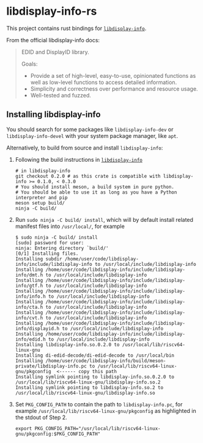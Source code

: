 # libdisplay-info-rs

This project contains rust bindings for [`libdisplay-info`](https://gitlab.freedesktop.org/emersion/libdisplay-info/).

From the official libdisplay-info docs:

> EDID and DisplayID library.
> 
> Goals:
> 
> - Provide a set of high-level, easy-to-use, opinionated functions as well as
>   low-level functions to access detailed information.
> - Simplicity and correctness over performance and resource usage.
> - Well-tested and fuzzed.

## Installing libdisplay-info 

You should search for some packages like `libdisplay-info-dev` or `libdisplay-info-devel` with your system package manager, like `apt`.

Alternatively, to build from source and install `libdisplay-info`:
1. Following the build instructions in [`libdisplay-info`](https://gitlab.freedesktop.org/emersion/libdisplay-info/)
   ```shell
   # in libdisplay-info
   git checkout 0.2.0 # as this crate is compatible with libdisplay-info >= 0.1.0, < 0.3.0
   # You should install meson, a build system in pure python.
   # You should be able to use it as long as you have a Python interpreter and pip
   meson setup build/
   ninja -C build/
   ```
2. Run `sudo ninja -C build/ install`, which will by default install related manifest files into `/usr/local/`, for example
   ```shell
   $ sudo ninja -C build/ install
   [sudo] password for user: 
   ninja: Entering directory `build/'
   [0/1] Installing files.
   Installing subdir /home/user/code/libdisplay-info/include/libdisplay-info to /usr/local/include/libdisplay-info
   Installing /home/user/code/libdisplay-info/include/libdisplay-info/dmt.h to /usr/local/include/libdisplay-info
   Installing /home/user/code/libdisplay-info/include/libdisplay-info/gtf.h to /usr/local/include/libdisplay-info
   Installing /home/user/code/libdisplay-info/include/libdisplay-info/info.h to /usr/local/include/libdisplay-info
   Installing /home/user/code/libdisplay-info/include/libdisplay-info/cta.h to /usr/local/include/libdisplay-info
   Installing /home/user/code/libdisplay-info/include/libdisplay-info/cvt.h to /usr/local/include/libdisplay-info
   Installing /home/user/code/libdisplay-info/include/libdisplay-info/displayid.h to /usr/local/include/libdisplay-info
   Installing /home/user/code/libdisplay-info/include/libdisplay-info/edid.h to /usr/local/include/libdisplay-info
   Installing libdisplay-info.so.0.2.0 to /usr/local/lib/riscv64-linux-gnu
   Installing di-edid-decode/di-edid-decode to /usr/local/bin
   Installing /home/user/code/libdisplay-info/build/meson-private/libdisplay-info.pc to /usr/local/lib/riscv64-linux-gnu/pkgconfig  <------ copy this path
   Installing symlink pointing to libdisplay-info.so.0.2.0 to /usr/local/lib/riscv64-linux-gnu/libdisplay-info.so.2
   Installing symlink pointing to libdisplay-info.so.2 to /usr/local/lib/riscv64-linux-gnu/libdisplay-info.so
   ```
3. Set `PKG_CONFIG_PATH` to contain the path to `libdisplay-info.pc`, for example `/usr/local/lib/riscv64-linux-gnu/pkgconfig` as highlighted in the stdout of Step 2.
   ```shell
   export PKG_CONFIG_PATH="/usr/local/lib/riscv64-linux-gnu/pkgconfig:$PKG_CONFIG_PATH"
   ```
